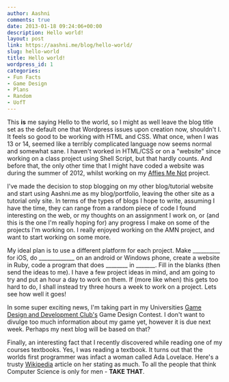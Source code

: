 ```yaml
---
author: Aashni
comments: true
date: 2013-01-18 09:24:06+00:00
description: Hello world!
layout: post
link: https://aashni.me/blog/hello-world/
slug: hello-world
title: Hello world!
wordpress_id: 1
categories:
- Fun Facts
- Game Design
- Plans
- Random
- UofT
---
```


This **is** me saying Hello to the world, so I might as well leave the blog title set as the default one that Wordpress issues upon creation now, shouldn't I. It feels so good to be working with HTML and CSS. What once, when I was 13 or 14, seemed like a terribly complicated language now seems normal and somewhat sane. I haven't worked in HTML/CSS or on a "website" since working on a class project using Shell Script, but that hardly counts. And before that, the only other time that I might have coded a website was during the summer of 2012, whilst working on my [Affies Me Not](http://www.aashni.me/scripts/amn) project.


I've made the decision to stop blogging on my other blog/tutorial website and start using Aashni.me as my blog/portfolio, leaving the other site as a tutorial only site. In terms of the types of blogs I hope to write, assuming I have the time, they can range from a random piece of code I found interesting on the web, or my thoughts on an assignment I work on, or (and this is the one I'm really hoping for) any progress I make on some of the projects I'm working on. I really enjoyed working on the AMN project, and want to start working on some more. 

My ideal plan is to use a different platform for each project. Make __________ for iOS, do _____________ on an android or Windows phone, create a website in Ruby, code a program that does ________ in _______. Fill in the blanks (then send the ideas to me). I have a few project ideas in mind, and am going to try and put an hour a day to work on them. If (more like when) this gets too hard to do, I shall instead try three hours a week to work on a project. Lets see how well it goes!

In some super exciting news, I'm taking part in my Universities [Game Design and Development Club's](http://utgddc.com/) Game Design Contest. I don't want to divulge too much information about my game yet, however it is due next week. Perhaps my next blog will be based on that?

Finally, an interesting fact that I recently discovered while reading one of my courses textbooks. Yes, I was reading a textbook. It turns out that the worlds first programmer was infact a woman called Ada Lovelace. Here's a trusty [Wikipedia](http://en.wikipedia.org/wiki/Ada_Lovelace) article on her stating as much. To all the people that think Computer Science is only for men - **TAKE THAT**.
